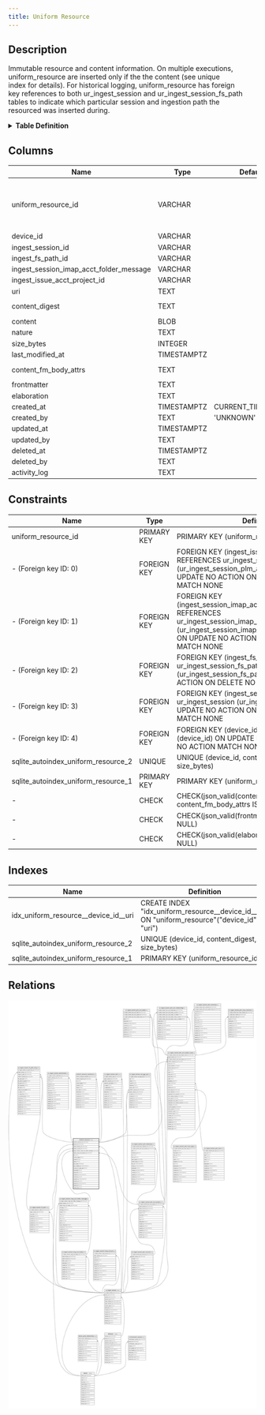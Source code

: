 ```yaml
---
title: Uniform Resource
---
```


## Description

Immutable resource and content information. On multiple executions,  
uniform_resource are inserted only if the the content (see unique  
index for details). For historical logging, uniform_resource has foreign  
key references to both ur_ingest_session and ur_ingest_session_fs_path  
tables to indicate which particular session and ingestion path the  
resourced was inserted during.

<details>
<summary><strong>Table Definition</strong></summary>

```sql
CREATE TABLE "uniform_resource" (
    "uniform_resource_id" VARCHAR PRIMARY KEY NOT NULL,
    "device_id" VARCHAR NOT NULL,
    "ingest_session_id" VARCHAR NOT NULL,
    "ingest_fs_path_id" VARCHAR,
    "ingest_session_imap_acct_folder_message" VARCHAR,
    "ingest_issue_acct_project_id" VARCHAR,
    "uri" TEXT NOT NULL,
    "content_digest" TEXT NOT NULL,
    "content" BLOB,
    "nature" TEXT,
    "size_bytes" INTEGER,
    "last_modified_at" TIMESTAMPTZ,
    "content_fm_body_attrs" TEXT CHECK(json_valid(content_fm_body_attrs) OR content_fm_body_attrs IS NULL),
    "frontmatter" TEXT CHECK(json_valid(frontmatter) OR frontmatter IS NULL),
    "elaboration" TEXT CHECK(json_valid(elaboration) OR elaboration IS NULL),
    "created_at" TIMESTAMPTZ DEFAULT CURRENT_TIMESTAMP,
    "created_by" TEXT DEFAULT 'UNKNOWN',
    "updated_at" TIMESTAMPTZ,
    "updated_by" TEXT,
    "deleted_at" TIMESTAMPTZ,
    "deleted_by" TEXT,
    "activity_log" TEXT,
    FOREIGN KEY("device_id") REFERENCES "device"("device_id"),
    FOREIGN KEY("ingest_session_id") REFERENCES "ur_ingest_session"("ur_ingest_session_id"),
    FOREIGN KEY("ingest_fs_path_id") REFERENCES "ur_ingest_session_fs_path"("ur_ingest_session_fs_path_id"),
    FOREIGN KEY("ingest_session_imap_acct_folder_message") REFERENCES "ur_ingest_session_imap_acct_folder_message"("ur_ingest_session_imap_acct_folder_message_id"),
    FOREIGN KEY("ingest_issue_acct_project_id") REFERENCES "ur_ingest_session_plm_acct_project"("ur_ingest_session_plm_acct_project_id"),
    UNIQUE("device_id", "content_digest", "uri", "size_bytes")
)
```

</details>

## Columns

| Name                                    | Type        | Default           | Nullable | Children                                                                                                                                                                                                                                                                                                                                                                                                        | Parents                                                                                     | Comment                                                                                                |
| --------------------------------------- | ----------- | ----------------- | -------- | --------------------------------------------------------------------------------------------------------------------------------------------------------------------------------------------------------------------------------------------------------------------------------------------------------------------------------------------------------------------------------------------------------------- | ------------------------------------------------------------------------------------------- | ------------------------------------------------------------------------------------------------------ |
| uniform_resource_id                     | VARCHAR     |                   | false    | [uniform_resource_transform](/docs/standard-library/rssd-schema/uniform_resource_transform) [ur_ingest_session_fs_path_entry](/docs/standard-library/rssd-schema/ur_ingest_session_fs_path_entry) [ur_ingest_session_task](/docs/standard-library/rssd-schema/ur_ingest_session_task) [ur_ingest_session_plm_acct_project_issue](/docs/standard-library/rssd-schema/ur_ingest_session_plm_acct_project_issue) [ur_ingest_session_attachment](/docs/standard-library/rssd-schema/ur_ingest_session_attachment) [ur_ingest_session_udi_pgp_sql](/docs/standard-library/rssd-schema/ur_ingest_session_udi_pgp_sql) |                                                                                             | uniform_resource ULID primary key                                                                      |
| device_id                               | VARCHAR     |                   | false    |                                                                                                                                                                                                                                                                                                                                                                                                                 | [device](/docs/standard-library/rssd-schema/device)                                                                         | which device row introduced this resource                                                              |
| ingest_session_id                       | VARCHAR     |                   | false    |                                                                                                                                                                                                                                                                                                                                                                                                                 | [ur_ingest_session](/docs/standard-library/rssd-schema/ur_ingest_session)                                                   | which ur_ingest_session row introduced this resource                                                   |
| ingest_fs_path_id                       | VARCHAR     |                   | true     |                                                                                                                                                                                                                                                                                                                                                                                                                 | [ur_ingest_session_fs_path](/docs/standard-library/rssd-schema/ur_ingest_session_fs_path)                                   | which ur_ingest_session_fs_path row introduced this resource                                           |
| ingest_session_imap_acct_folder_message | VARCHAR     |                   | true     |                                                                                                                                                                                                                                                                                                                                                                                                                 | [ur_ingest_session_imap_acct_folder_message](/docs/standard-library/rssd-schema/ur_ingest_session_imap_acct_folder_message) | {"isSqlDomainZodDescrMeta":true,"isVarChar":true}                                                      |
| ingest_issue_acct_project_id            | VARCHAR     |                   | true     |                                                                                                                                                                                                                                                                                                                                                                                                                 | [ur_ingest_session_plm_acct_project](/docs/standard-library/rssd-schema/ur_ingest_session_plm_acct_project)                 | {"isSqlDomainZodDescrMeta":true,"isVarChar":true}                                                      |
| uri                                     | TEXT        |                   | false    |                                                                                                                                                                                                                                                                                                                                                                                                                 |                                                                                             | the resource's URI (dependent on how it was acquired and on which device)                              |
| content_digest                          | TEXT        |                   | false    |                                                                                                                                                                                                                                                                                                                                                                                                                 |                                                                                             | '-' when no hash was computed (not NULL); content_digest for symlinks will be the same as their target |
| content                                 | BLOB        |                   | true     |                                                                                                                                                                                                                                                                                                                                                                                                                 |                                                                                             | either NULL if no content was acquired or the actual blob/text of the content                          |
| nature                                  | TEXT        |                   | true     |                                                                                                                                                                                                                                                                                                                                                                                                                 |                                                                                             | file extension or MIME                                                                                 |
| size_bytes                              | INTEGER     |                   | true     |                                                                                                                                                                                                                                                                                                                                                                                                                 |                                                                                             |                                                                                                        |
| last_modified_at                        | TIMESTAMPTZ |                   | true     |                                                                                                                                                                                                                                                                                                                                                                                                                 |                                                                                             | {"isSqlDomainZodDescrMeta":true,"isDateSqlDomain":true,"isDateTime":true}                              |
| content_fm_body_attrs                   | TEXT        |                   | true     |                                                                                                                                                                                                                                                                                                                                                                                                                 |                                                                                             | each component of frontmatter-based content ({ frontMatter: '', body: '', attrs: {...} })              |
| frontmatter                             | TEXT        |                   | true     |                                                                                                                                                                                                                                                                                                                                                                                                                 |                                                                                             | meta data or other "frontmatter" in JSON format                                                        |
| elaboration                             | TEXT        |                   | true     |                                                                                                                                                                                                                                                                                                                                                                                                                 |                                                                                             | anything that doesn't fit in other columns (JSON)                                                      |
| created_at                              | TIMESTAMPTZ | CURRENT_TIMESTAMP | true     |                                                                                                                                                                                                                                                                                                                                                                                                                 |                                                                                             |                                                                                                        |
| created_by                              | TEXT        | 'UNKNOWN'         | true     |                                                                                                                                                                                                                                                                                                                                                                                                                 |                                                                                             |                                                                                                        |
| updated_at                              | TIMESTAMPTZ |                   | true     |                                                                                                                                                                                                                                                                                                                                                                                                                 |                                                                                             |                                                                                                        |
| updated_by                              | TEXT        |                   | true     |                                                                                                                                                                                                                                                                                                                                                                                                                 |                                                                                             |                                                                                                        |
| deleted_at                              | TIMESTAMPTZ |                   | true     |                                                                                                                                                                                                                                                                                                                                                                                                                 |                                                                                             |                                                                                                        |
| deleted_by                              | TEXT        |                   | true     |                                                                                                                                                                                                                                                                                                                                                                                                                 |                                                                                             |                                                                                                        |
| activity_log                            | TEXT        |                   | true     |                                                                                                                                                                                                                                                                                                                                                                                                                 |                                                                                             | {"isSqlDomainZodDescrMeta":true,"isJsonSqlDomain":true}                                                |

## Constraints

| Name                                | Type        | Definition                                                                                                                                                                                                     |
| ----------------------------------- | ----------- | -------------------------------------------------------------------------------------------------------------------------------------------------------------------------------------------------------------- |
| uniform_resource_id                 | PRIMARY KEY | PRIMARY KEY (uniform_resource_id)                                                                                                                                                                              |
| - (Foreign key ID: 0)               | FOREIGN KEY | FOREIGN KEY (ingest_issue_acct_project_id) REFERENCES ur_ingest_session_plm_acct_project (ur_ingest_session_plm_acct_project_id) ON UPDATE NO ACTION ON DELETE NO ACTION MATCH NONE                            |
| - (Foreign key ID: 1)               | FOREIGN KEY | FOREIGN KEY (ingest_session_imap_acct_folder_message) REFERENCES ur_ingest_session_imap_acct_folder_message (ur_ingest_session_imap_acct_folder_message_id) ON UPDATE NO ACTION ON DELETE NO ACTION MATCH NONE |
| - (Foreign key ID: 2)               | FOREIGN KEY | FOREIGN KEY (ingest_fs_path_id) REFERENCES ur_ingest_session_fs_path (ur_ingest_session_fs_path_id) ON UPDATE NO ACTION ON DELETE NO ACTION MATCH NONE                                                         |
| - (Foreign key ID: 3)               | FOREIGN KEY | FOREIGN KEY (ingest_session_id) REFERENCES ur_ingest_session (ur_ingest_session_id) ON UPDATE NO ACTION ON DELETE NO ACTION MATCH NONE                                                                         |
| - (Foreign key ID: 4)               | FOREIGN KEY | FOREIGN KEY (device_id) REFERENCES device (device_id) ON UPDATE NO ACTION ON DELETE NO ACTION MATCH NONE                                                                                                       |
| sqlite_autoindex_uniform_resource_2 | UNIQUE      | UNIQUE (device_id, content_digest, uri, size_bytes)                                                                                                                                                            |
| sqlite_autoindex_uniform_resource_1 | PRIMARY KEY | PRIMARY KEY (uniform_resource_id)                                                                                                                                                                              |
| -                                   | CHECK       | CHECK(json_valid(content_fm_body_attrs) OR content_fm_body_attrs IS NULL)                                                                                                                                      |
| -                                   | CHECK       | CHECK(json_valid(frontmatter) OR frontmatter IS NULL)                                                                                                                                                          |
| -                                   | CHECK       | CHECK(json_valid(elaboration) OR elaboration IS NULL)                                                                                                                                                          |

## Indexes

| Name                                 | Definition                                                                                    |
| ------------------------------------ | --------------------------------------------------------------------------------------------- |
| idx_uniform_resource__device_id__uri | CREATE INDEX "idx_uniform_resource__device_id__uri" ON "uniform_resource"("device_id", "uri") |
| sqlite_autoindex_uniform_resource_2  | UNIQUE (device_id, content_digest, uri, size_bytes)                                           |
| sqlite_autoindex_uniform_resource_1  | PRIMARY KEY (uniform_resource_id)                                                             |

## Relations

![er](../../../../../assets/images/content/docs/standard-library/rssd-schema/uniform_resource.svg)
